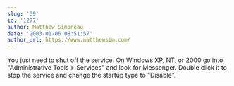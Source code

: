 ```yaml
---
slug: '39'
id: '1277'
author: Matthew Simoneau
date: '2003-01-06 08:51:57'
author_url: https://www.matthewsim.com/
---
```

You just need to shut off the service.  On Windows XP, NT, or 2000 go into "Administrative Tools &gt; Services" and look for Messenger.  Double click it to stop the service and change the startup type to "Disable".
